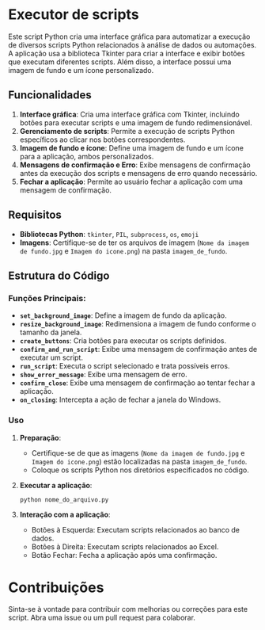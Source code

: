 # Executor de scripts

Este script Python cria uma interface gráfica para automatizar a execução de diversos scripts Python relacionados à análise de dados ou automações. A aplicação usa a biblioteca Tkinter para criar a interface e exibir botões que executam diferentes scripts. Além disso, a interface possui uma imagem de fundo e um ícone personalizado.

## Funcionalidades

1. **Interface gráfica**: Cria uma interface gráfica com Tkinter, incluindo botões para executar scripts e uma imagem de fundo redimensionável.
2. **Gerenciamento de scripts**: Permite a execução de scripts Python específicos ao clicar nos botões correspondentes.
3. **Imagem de fundo e ícone**: Define uma imagem de fundo e um ícone para a aplicação, ambos personalizados.
4. **Mensagens de confirmação e Erro**: Exibe mensagens de confirmação antes da execução dos scripts e mensagens de erro quando necessário.
5. **Fechar a aplicação**: Permite ao usuário fechar a aplicação com uma mensagem de confirmação.

## Requisitos

- **Bibliotecas Python**: `tkinter`, `PIL`, `subprocess`, `os`, `emoji`
- **Imagens**: Certifique-se de ter os arquivos de imagem (`Nome da imagem de fundo.jpg` e `Imagem do icone.png`) na pasta `imagem_de_fundo`.

## Estrutura do Código

### Funções Principais:

- **`set_background_image`**: Define a imagem de fundo da aplicação.
- **`resize_background_image`**: Redimensiona a imagem de fundo conforme o tamanho da janela.
- **`create_buttons`**: Cria botões para executar os scripts definidos.
- **`confirm_and_run_script`**: Exibe uma mensagem de confirmação antes de executar um script.
- **`run_script`**: Executa o script selecionado e trata possíveis erros.
- **`show_error_message`**: Exibe uma mensagem de erro.
- **`confirm_close`**: Exibe uma mensagem de confirmação ao tentar fechar a aplicação.
- **`on_closing`**: Intercepta a ação de fechar a janela do Windows.

### Uso

1. **Preparação**:
   - Certifique-se de que as imagens (`Nome da imagem de fundo.jpg` e `Imagem do icone.png`) estão localizadas na pasta `imagem_de_fundo`.
   - Coloque os scripts Python nos diretórios especificados no código.

2. **Executar a aplicação**:
   ```bash
   python nome_do_arquivo.py

3. **Interação com a aplicação**:
   - Botões à Esquerda: Executam scripts relacionados ao banco de dados.
   - Botões à Direita: Executam scripts relacionados ao Excel.
   - Botão Fechar: Fecha a aplicação após uma confirmação.

# Contribuições
Sinta-se à vontade para contribuir com melhorias ou correções para este script. Abra uma issue ou um pull request para colaborar.
